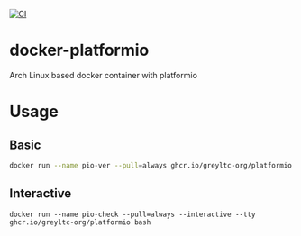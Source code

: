 [![CI](https://github.com/greyltc-org/docker-platformio/actions/workflows/build.yml/badge.svg)](https://github.com/greyltc-org/docker-platformio/actions/workflows/build.yml)
# docker-platformio
Arch Linux based docker container with platformio

# Usage
## Basic
```bash
docker run --name pio-ver --pull=always ghcr.io/greyltc-org/platformio platformio --version
```
## Interactive
```
docker run --name pio-check --pull=always --interactive --tty ghcr.io/greyltc-org/platformio bash
```
